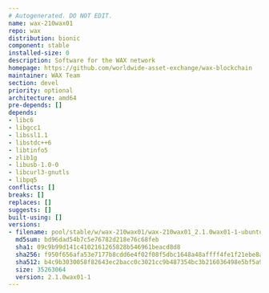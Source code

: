 ```yaml
---
# Autogenerated. DO NOT EDIT.
name: wax-210wax01
repo: wax
distribution: bionic
component: stable
installed-size: 0
description: Software for the WAX network
homepage: https://github.com/worldwide-asset-exchange/wax-blockchain
maintainer: WAX Team
section: devel
priority: optional
architecture: amd64
pre-depends: []
depends:
- libc6
- libgcc1
- libssl1.1
- libstdc++6
- libtinfo5
- zlib1g
- libusb-1.0-0
- libcurl3-gnutls
- libpq5
conflicts: []
breaks: []
replaces: []
suggests: []
built-using: []
versions:
- filename: pool/stable/w/wax-210wax01/wax-210wax01_2.1.0wax01-1-ubuntu-18.04_amd64.deb
  md5sum: bd96dad54b7c5e76782d218e76c68feb
  sha1: 09c9b99d141c4102161265828b546961beacd8d8
  sha256: f950f656afa53e7177b8cdd6e4f02f08f5dbc1648a48affff4fe1f21ebe8aad7
  sha512: b4c9b3030058f82643ec2bacc0c3021cc9b487354bc3b216036498e5bf5a97eb3a5f8232f0b1e79c97800c491ba76784331f3336190577a1540665b02da7e109
  size: 35263064
  version: 2.1.0wax01-1
---
```

